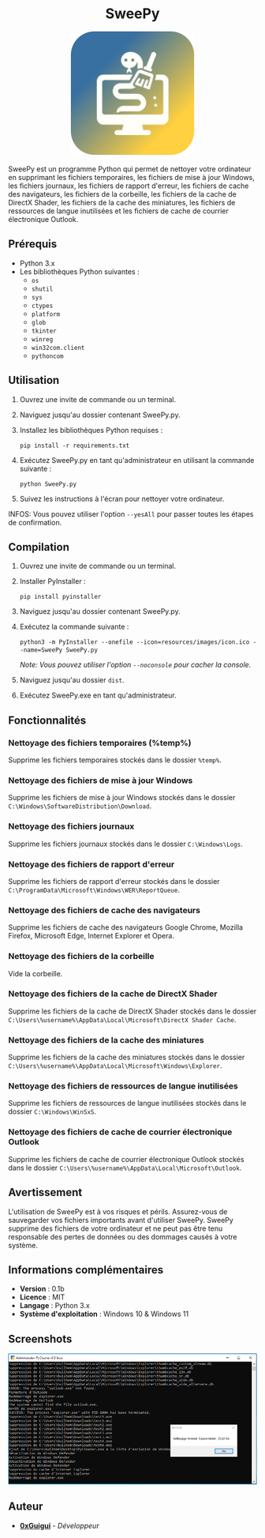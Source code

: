 <div align="center"><H1>SweePy</H1></div>

<div align="center"><img src="resources/images/SweePy.png" width=250></div>
</br>
SweePy est un programme Python qui permet de nettoyer votre ordinateur en supprimant les fichiers temporaires, les fichiers de mise à jour Windows, les fichiers journaux, les fichiers de rapport d'erreur, les fichiers de cache des navigateurs, les fichiers de la corbeille, les fichiers de la cache de DirectX Shader, les fichiers de la cache des miniatures, les fichiers de ressources de langue inutilisées et les fichiers de cache de courrier électronique Outlook.

## Prérequis

- Python 3.x
- Les bibliothèques Python suivantes :
  - `os`
  - `shutil`
  - `sys`
  - `ctypes`
  - `platform`
  - `glob`
  - `tkinter`
  - `winreg`
  - `win32com.client`
  - `pythoncom`

## Utilisation

1. Ouvrez une invite de commande ou un terminal.
2. Naviguez jusqu'au dossier contenant SweePy.py.
3. Installez les bibliothèques Python requises :

   ```
   pip install -r requirements.txt
   ```
4. Exécutez SweePy.py en tant qu'administrateur en utilisant la commande suivante :

   ```
   python SweePy.py
   ```

5. Suivez les instructions à l'écran pour nettoyer votre ordinateur.

INFOS: Vous pouvez utiliser l'option `--yesAll` pour passer toutes les étapes de confirmation.

## Compilation

1. Ouvrez une invite de commande ou un terminal.
2. Installer PyInstaller :

   ```
   pip install pyinstaller
   ```
3. Naviguez jusqu'au dossier contenant SweePy.py.
4. Exécutez la commande suivante :

   ```
   python3 -m PyInstaller --onefile --icon=resources/images/icon.ico --name=SweePy SweePy.py
   ```
   *Note: Vous pouvez utiliser l'option `--noconsole` pour cacher la console.*

5. Naviguez jusqu'au dossier `dist`.
6. Exécutez SweePy.exe en tant qu'administrateur.

## Fonctionnalités

### Nettoyage des fichiers temporaires (%temp%)

Supprime les fichiers temporaires stockés dans le dossier `%temp%`.

### Nettoyage des fichiers de mise à jour Windows

Supprime les fichiers de mise à jour Windows stockés dans le dossier `C:\Windows\SoftwareDistribution\Download`.

### Nettoyage des fichiers journaux

Supprime les fichiers journaux stockés dans le dossier `C:\Windows\Logs`.

### Nettoyage des fichiers de rapport d'erreur

Supprime les fichiers de rapport d'erreur stockés dans le dossier `C:\ProgramData\Microsoft\Windows\WER\ReportQueue`.

### Nettoyage des fichiers de cache des navigateurs

Supprime les fichiers de cache des navigateurs Google Chrome, Mozilla Firefox, Microsoft Edge, Internet Explorer et Opera.

### Nettoyage des fichiers de la corbeille

Vide la corbeille.

### Nettoyage des fichiers de la cache de DirectX Shader

Supprime les fichiers de la cache de DirectX Shader stockés dans le dossier `C:\Users\%username%\AppData\Local\Microsoft\DirectX Shader Cache`.

### Nettoyage des fichiers de la cache des miniatures

Supprime les fichiers de la cache des miniatures stockés dans le dossier `C:\Users\%username%\AppData\Local\Microsoft\Windows\Explorer`.

### Nettoyage des fichiers de ressources de langue inutilisées

Supprime les fichiers de ressources de langue inutilisées stockés dans le dossier `C:\Windows\WinSxS`.

### Nettoyage des fichiers de cache de courrier électronique Outlook

Supprime les fichiers de cache de courrier électronique Outlook stockés dans le dossier `C:\Users\%username%\AppData\Local\Microsoft\Outlook`.

## Avertissement

L'utilisation de SweePy est à vos risques et périls. Assurez-vous de sauvegarder vos fichiers importants avant d'utiliser SweePy. SweePy supprime des fichiers de votre ordinateur et ne peut pas être tenu responsable des pertes de données ou des dommages causés à votre système.

## Informations complémentaires

- **Version** : 0.1b
- **Licence** : MIT
- **Langage** : Python 3.x
- **Système d'exploitation** : Windows 10 & Windows 11

## Screenshots

<div align="center"><img src="resources/images/screen.png"></div>

## Auteur

- **[0xGuigui](https://github.com/0xGuigui/)** - *Développeur*